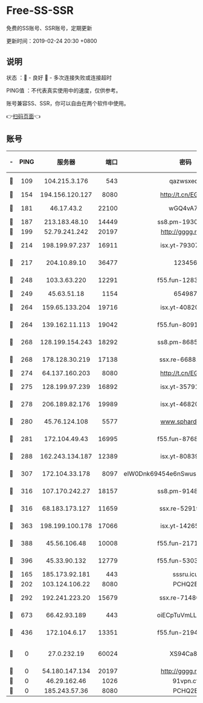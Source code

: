 # Free-SS-SSR

免费的SS账号、SSR账号，定期更新

更新时间：2019-02-24 20:30 +0800

## 说明

状态     ：🙂 - 良好 🙁 - 多次连接失败或连接超时

PING值   ：不代表真实使用中的速度，仅供参考。

账号兼容SS、SSR，你可以自由在两个软件中使用。

👉[扫码页面](https://liesauer.github.io/free-ss-ssr.github.io/)👈

## 账号

|-|PING|服务器|端口|密码|加密方式|区域|
|:----:|:----:|:-----:|-----:|:----:|:----:|:----:|
|🙂|109|104.215.3.176|543|qazwsxedc|aes-256-gcm|JP|
|🙂|154|194.156.120.127|8080|http://t.cn/EGJIyrl|rc4-md5|RU|
|🙂|181|46.17.43.2|22100|wGQ4vA7D|aes-256-gcm|RU|
|🙂|187|213.183.48.10|14449|ss8.pm-19302630|rc4-md5|RU|
|🙂|199|52.79.241.242|20197|http://gggg.rocks|chacha20|KR|
|🙂|214|198.199.97.237|16911|isx.yt-79307511|aes-256-cfb|US|
|🙂|217|204.10.89.10|36477|123456|aes-256-cfb|US|
|🙂|248|103.3.63.220|12291|f55.fun-12834026|aes-256-cfb|SG|
|🙂|249|45.63.51.18|1154|654987|chacha20|US|
|🙂|264|159.65.133.204|19716|isx.yt-40820424|aes-256-cfb|SG|
|🙂|264|139.162.11.113|19042|f55.fun-80913463|aes-256-cfb|SG|
|🙂|268|128.199.154.243|18292|ss8.pm-86852078|aes-256-cfb|SG|
|🙂|268|178.128.30.219|17138|ssx.re-66881258|aes-256-cfb|SG|
|🙂|274|64.137.160.203|8080|http://t.cn/EGJIyrl|rc4-md5|CA|
|🙂|275|128.199.97.239|16892|isx.yt-35791266|aes-256-cfb|SG|
|🙂|278|206.189.82.176|19989|isx.yt-46820019|aes-256-cfb|SG|
|🙂|280|45.76.124.108|5577|www.sphard.com|aes-256-cfb|AU|
|🙂|281|172.104.49.43|16995|f55.fun-87684540|aes-256-cfb|SG|
|🙂|288|162.243.134.187|12389|isx.yt-80839009|aes-256-cfb|US|
|🙂|307|172.104.33.178|8097|eIW0Dnk69454e6nSwuspv9DmS201tQ0D|aes-256-cfb|SG|
|🙂|316|107.170.242.27|18157|ss8.pm-91485344|aes-256-cfb|US|
|🙂|316|68.183.173.127|11659|ssx.re-52919740|aes-256-cfb|US|
|🙂|363|198.199.100.178|17066|isx.yt-14265222|aes-256-cfb|US|
|🙂|388|45.56.106.48|10008|f55.fun-21710471|aes-256-cfb|US|
|🙂|396|45.33.90.132|12779|f55.fun-53037025|aes-256-cfb|US|
|🙂|165|185.173.92.181|443|sssru.icu|rc4-md5|RU|
|🙂|202|103.124.106.22|8080|PCHQ2E|rc4-md5|US|
|🙂|292|192.241.223.20|15679|ssx.re-71480022|aes-256-cfb|US|
|🙂|673|66.42.93.189|443|oiECpTuVmLLxk4Ts|aes-256-cfb|US|
|🙁|436|172.104.6.17|13351|f55.fun-21946143|aes-256-cfb|US|
|🙁|0|27.0.232.19|60024|XS94Ca8K|xchacha20-ietf-poly1305|HK|
|🙁|0|54.180.147.134|20197|http://gggg.rocks|chacha20|KR|
|🙁|0|46.29.162.46|1026|91vpn.cf|rc4-md5|RU|
|🙁|0|185.243.57.36|8080|PCHQ2E|rc4-md5|US|
